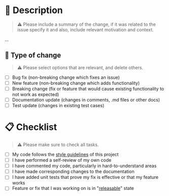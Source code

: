 # 💬 Description

> ⚠️ Please include a summary of the change, if it was related to the issue specify it and also, include relevant
> motivation and context.

...

## 🧐 Type of change

> ⚠️ Please select options that are relevant, and delete others.

- [ ] Bug fix (non-breaking change which fixes an issue)
- [ ] New feature (non-breaking change which adds functionality)
- [ ] Breaking change (fix or feature that would cause existing functionality to not work as expected)
- [ ] Documentation update (changes in comments, .md files or other docs)
- [ ] Test update (changes in existing test cases)

# 📋 Checklist

> ⚠️ Please make sure to check all tasks.

- [ ] My code follows the [style guidelines](../docs/CONTRIBUTING.md#-style-guidelines) of this project
- [ ] I have performed a self-review of my own code
- [ ] I have commented my code, particularly in hard-to-understand areas
- [ ] I have made corresponding changes to the documentation
- [ ] I have added unit tests that prove my fix is effective or that my feature works
- [ ] Feature or fix that I was working on is in "[releasable](../docs/CONTRIBUTING.md#always-releasable)" state
